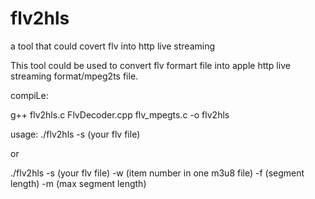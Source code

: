 # flv2hls
a tool that could covert flv into http live streaming

This tool could be used to convert flv formart file into apple http live streaming format/mpeg2ts  file.

compiLe:

g++ flv2hls.c FlvDecoder.cpp flv_mpegts.c -o flv2hls

usage:
./flv2hls -s (your flv file) 

or

./flv2hls -s (your flv file) -w (item number in one m3u8 file) -f (segment length) -m (max segment length)
